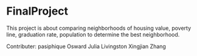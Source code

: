 # FinalProject
This project is about comparing neighborhoods of housing value, poverty line, graduation rate, population to determine the best neighborhood. 

Contributer:
pasiphique Osward
Julia Livingston
Xingjian Zhang